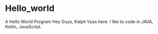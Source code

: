# Hello_world
A Hello World Program
 Hey Guys,
  Kalpit Vyas here. I like to code in JAVA, Kotlin, JavaScript.
